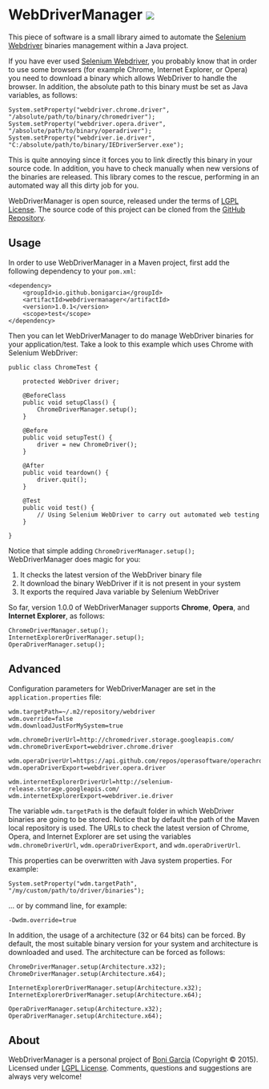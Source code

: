 # WebDriverManager [![][Logo]][GitHub Repository]

This piece of software is a small library aimed to automate the [Selenium Webdriver] binaries management within a Java project.

If you have ever used [Selenium Webdriver], you probably know that in order to use some browsers (for example Chrome, Internet Explorer, or Opera) you need to download a binary which allows WebDriver to handle the browser. In addition, the absolute path to this binary must be set as Java variables, as follows:

	System.setProperty("webdriver.chrome.driver", "/absolute/path/to/binary/chromedriver");
	System.setProperty("webdriver.opera.driver", "/absolute/path/to/binary/operadriver");
	System.setProperty("webdriver.ie.driver", "C:/absolute/path/to/binary/IEDriverServer.exe");

This is quite annoying since it forces you to link directly this binary in your source code. In addition, you have to check manually when new versions of the binaries are released. This library comes to the rescue, performing in an automated way all this dirty job for you.

WebDriverManager is open source, released under the terms of [LGPL License]. The source code of this project can be cloned from the [GitHub Repository].

## Usage

In order to use WebDriverManager in a Maven project, first add the following dependency to your `pom.xml`:

	<dependency>
		<groupId>io.github.bonigarcia</groupId>
		<artifactId>webdrivermanager</artifactId>
		<version>1.0.1</version>
		<scope>test</scope>
	</dependency>

Then you can let WebDriverManager to do manage WebDriver binaries for your application/test. Take a look to this example which uses Chrome with Selenium WebDriver:

	public class ChromeTest {

		protected WebDriver driver;

		@BeforeClass
		public void setupClass() {
			ChromeDriverManager.setup();
		}

		@Before
		public void setupTest() {
			driver = new ChromeDriver();
		}

		@After
		public void teardown() {
			driver.quit();
		}

		@Test
		public void test() {
			// Using Selenium WebDriver to carry out automated web testing
		}

	}

Notice that simple adding ``ChromeDriverManager.setup();`` WebDriverManager does magic for you:

1. It checks the latest version of the WebDriver binary file
2. It download the binary WebDriver if it is not present in your system
3. It exports the required Java variable by Selenium WebDriver

So far, version 1.0.0 of WebDriverManager supports **Chrome**, **Opera**, and **Internet Explorer**, as follows:

	ChromeDriverManager.setup();
	InternetExplorerDriverManager.setup();
	OperaDriverManager.setup();

## Advanced

Configuration parameters for WebDriverManager are set in the ``application.properties`` file:

	wdm.targetPath=~/.m2/repository/webdriver
	wdm.override=false
	wdm.downloadJustForMySystem=true

	wdm.chromeDriverUrl=http://chromedriver.storage.googleapis.com/
	wdm.chromeDriverExport=webdriver.chrome.driver

	wdm.operaDriverUrl=https://api.github.com/repos/operasoftware/operachromiumdriver/releases
	wdm.operaDriverExport=webdriver.opera.driver

	wdm.internetExplorerDriverUrl=http://selenium-release.storage.googleapis.com/
	wdm.internetExplorerExport=webdriver.ie.driver

The variable ``wdm.targetPath`` is the default folder in which WebDriver binaries are going to be stored. Notice that by default the path of the Maven local repository is used. The URLs to check the latest version of Chrome, Opera, and Internet Explorer are set using the variables ``wdm.chromeDriverUrl``, ``wdm.operaDriverExport``, and ``wdm.operaDriverUrl``. 

This properties can be overwritten with Java system properties. For example:

	System.setProperty("wdm.targetPath", "/my/custom/path/to/driver/binaries");

... or by command line, for example:

	-Dwdm.override=true

In addition, the usage of a architecture (32 or 64 bits) can be forced. By default, the most suitable binary version for your system and architecture is downloaded and used. The architecture can be forced as follows:

	ChromeDriverManager.setup(Architecture.x32);
	ChromeDriverManager.setup(Architecture.x64);

	InternetExplorerDriverManager.setup(Architecture.x32);
	InternetExplorerDriverManager.setup(Architecture.x64);

	OperaDriverManager.setup(Architecture.x32);
	OperaDriverManager.setup(Architecture.x64);

## About

WebDriverManager is a personal project of [Boni Garcia] (Copyright &copy; 2015). Licensed under [LGPL License]. Comments, questions and suggestions are always very welcome!

[Logo]: http://bonigarcia.github.io/img/webdrivermanager.png
[Selenium Webdriver]: http://docs.seleniumhq.org/projects/webdriver/
[LGPL License]: http://www.gnu.org/licenses/lgpl-2.1.html
[Boni Garcia]: http://bonigarcia.github.io/
[GitHub Repository]: https://github.com/bonigarcia/webdrivermanager
